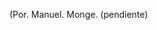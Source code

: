 [//]: # (bitecito iba a comer espagueti frio, pero entró en huelga de hambre por no tener comida "nueva y suculenta".Así que empezó a alucinar y oír voces de algún lugar de los ceros)
(Por. Manuel. Monge. (pendiente)
